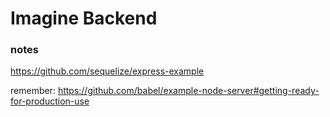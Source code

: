 # Imagine Backend


### notes
https://github.com/sequelize/express-example

remember: https://github.com/babel/example-node-server#getting-ready-for-production-use